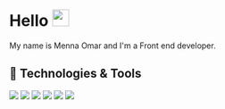 # Hello <img src="https://raw.githubusercontent.com/MartinHeinz/MartinHeinz/master/wave.gif" width="30px">

 My name is Menna Omar and I'm a Front end developer.

## 🔧 Technologies & Tools

![](https://img.shields.io/badge/HTML5-informational?style=flat&logo=HTML5&logoColor=white&color=blue)
![](https://img.shields.io/badge/CSS3-informational?style=flat&logo=CSS3&logoColor=white&color=orange)
![](https://img.shields.io/badge/JavaScript-informational?style=flat&logo=javascript&logoColor=white&color=yellow)
![](https://img.shields.io/badge/Angular-informational?style=flat&logo=angular&logoColor=white&color=red)
![](https://img.shields.io/badge/React.js-informational?style=flat&logo=react&logoColor=white&color=ceyan)
![](https://img.shields.io/badge/Vue-informational?style=flat&logo=vue.js&logoColor=white&color=Green)

